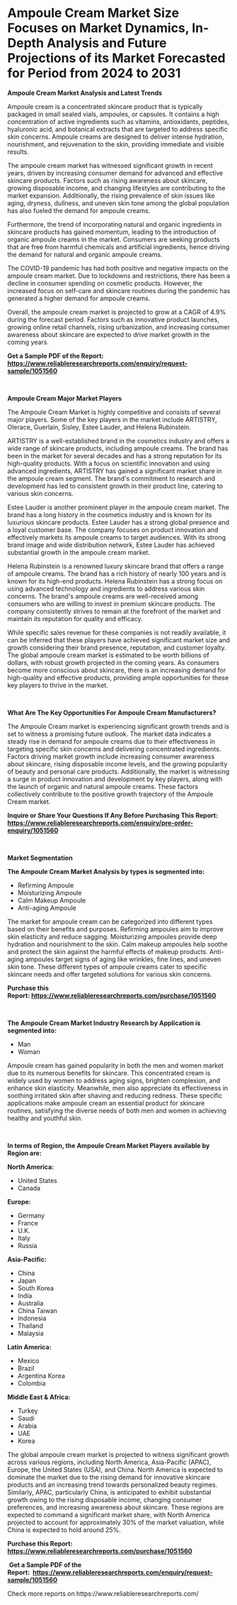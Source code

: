 <p><h1>Ampoule Cream Market Size Focuses on Market Dynamics, In-Depth Analysis and Future Projections of its Market Forecasted for Period from 2024 to 2031</h1></p><p><strong>Ampoule Cream Market Analysis and Latest Trends</strong></p>
<p><p>Ampoule cream is a concentrated skincare product that is typically packaged in small sealed vials, ampoules, or capsules. It contains a high concentration of active ingredients such as vitamins, antioxidants, peptides, hyaluronic acid, and botanical extracts that are targeted to address specific skin concerns. Ampoule creams are designed to deliver intense hydration, nourishment, and rejuvenation to the skin, providing immediate and visible results.</p><p>The ampoule cream market has witnessed significant growth in recent years, driven by increasing consumer demand for advanced and effective skincare products. Factors such as rising awareness about skincare, growing disposable income, and changing lifestyles are contributing to the market expansion. Additionally, the rising prevalence of skin issues like aging, dryness, dullness, and uneven skin tone among the global population has also fueled the demand for ampoule creams.</p><p>Furthermore, the trend of incorporating natural and organic ingredients in skincare products has gained momentum, leading to the introduction of organic ampoule creams in the market. Consumers are seeking products that are free from harmful chemicals and artificial ingredients, hence driving the demand for natural and organic ampoule creams.</p><p>The COVID-19 pandemic has had both positive and negative impacts on the ampoule cream market. Due to lockdowns and restrictions, there has been a decline in consumer spending on cosmetic products. However, the increased focus on self-care and skincare routines during the pandemic has generated a higher demand for ampoule creams.</p><p>Overall, the ampoule cream market is projected to grow at a CAGR of 4.9% during the forecast period. Factors such as innovative product launches, growing online retail channels, rising urbanization, and increasing consumer awareness about skincare are expected to drive market growth in the coming years.</p></p>
<p><strong>Get a Sample PDF of the Report:&nbsp; <a href="https://www.reliableresearchreports.com/enquiry/request-sample/1051560">https://www.reliableresearchreports.com/enquiry/request-sample/1051560</a></strong></p>
<p>&nbsp;</p>
<p><strong>Ampoule Cream Major Market Players</strong></p>
<p><p>The Ampoule Cream Market is highly competitive and consists of several major players. Some of the key players in the market include ARTISTRY, Olerace, Guerlain, Sisley, Estee Lauder, and Helena Rubinstein.</p><p>ARTISTRY is a well-established brand in the cosmetics industry and offers a wide range of skincare products, including ampoule creams. The brand has been in the market for several decades and has a strong reputation for its high-quality products. With a focus on scientific innovation and using advanced ingredients, ARTISTRY has gained a significant market share in the ampoule cream segment. The brand's commitment to research and development has led to consistent growth in their product line, catering to various skin concerns.</p><p>Estee Lauder is another prominent player in the ampoule cream market. The brand has a long history in the cosmetics industry and is known for its luxurious skincare products. Estee Lauder has a strong global presence and a loyal customer base. The company focuses on product innovation and effectively markets its ampoule creams to target audiences. With its strong brand image and wide distribution network, Estee Lauder has achieved substantial growth in the ampoule cream market.</p><p>Helena Rubinstein is a renowned luxury skincare brand that offers a range of ampoule creams. The brand has a rich history of nearly 100 years and is known for its high-end products. Helena Rubinstein has a strong focus on using advanced technology and ingredients to address various skin concerns. The brand's ampoule creams are well-received among consumers who are willing to invest in premium skincare products. The company consistently strives to remain at the forefront of the market and maintain its reputation for quality and efficacy.</p><p>While specific sales revenue for these companies is not readily available, it can be inferred that these players have achieved significant market size and growth considering their brand presence, reputation, and customer loyalty. The global ampoule cream market is estimated to be worth billions of dollars, with robust growth projected in the coming years. As consumers become more conscious about skincare, there is an increasing demand for high-quality and effective products, providing ample opportunities for these key players to thrive in the market.</p></p>
<p>&nbsp;</p>
<p><strong>What Are The Key Opportunities For Ampoule Cream Manufacturers?</strong></p>
<p><p>The Ampoule Cream market is experiencing significant growth trends and is set to witness a promising future outlook. The market data indicates a steady rise in demand for ampoule creams due to their effectiveness in targeting specific skin concerns and delivering concentrated ingredients. Factors driving market growth include increasing consumer awareness about skincare, rising disposable income levels, and the growing popularity of beauty and personal care products. Additionally, the market is witnessing a surge in product innovation and development by key players, along with the launch of organic and natural ampoule creams. These factors collectively contribute to the positive growth trajectory of the Ampoule Cream market.</p></p>
<p><strong>Inquire or Share Your Questions If Any Before Purchasing This Report: <a href="https://www.reliableresearchreports.com/enquiry/pre-order-enquiry/1051560">https://www.reliableresearchreports.com/enquiry/pre-order-enquiry/1051560</a></strong></p>
<p>&nbsp;</p>
<p><strong>Market Segmentation</strong></p>
<p><strong>The Ampoule Cream Market Analysis by types is segmented into:</strong></p>
<p><ul><li>Refirming Ampoule</li><li>Moisturizing Ampoule</li><li>Calm Makeup Ampoule</li><li>Anti-aging Ampoule</li></ul></p>
<p><p>The market for ampoule cream can be categorized into different types based on their benefits and purposes. Refirming ampoules aim to improve skin elasticity and reduce sagging. Moisturizing ampoules provide deep hydration and nourishment to the skin. Calm makeup ampoules help soothe and protect the skin against the harmful effects of makeup products. Anti-aging ampoules target signs of aging like wrinkles, fine lines, and uneven skin tone. These different types of ampoule creams cater to specific skincare needs and offer targeted solutions for various skin concerns.</p></p>
<p><strong>Purchase this Report:&nbsp;<a href="https://www.reliableresearchreports.com/purchase/1051560">https://www.reliableresearchreports.com/purchase/1051560</a></strong></p>
<p>&nbsp;</p>
<p><strong>The Ampoule Cream Market Industry Research by Application is segmented into:</strong></p>
<p><ul><li>Man</li><li>Woman</li></ul></p>
<p><p>Ampoule cream has gained popularity in both the men and women market due to its numerous benefits for skincare. This concentrated cream is widely used by women to address aging signs, brighten complexion, and enhance skin elasticity. Meanwhile, men also appreciate its effectiveness in soothing irritated skin after shaving and reducing redness. These specific applications make ampoule cream an essential product for skincare routines, satisfying the diverse needs of both men and women in achieving healthy and youthful skin.</p></p>
<p>&nbsp;</p>
<p><strong>In terms of Region, the Ampoule Cream Market Players available by Region are:</strong></p>
<p>
    <p> <strong> North America: </strong>
        <ul>
            <li>United States</li>
            <li>Canada</li>
        </ul>
        </p> 
    <p> <strong> Europe: </strong>
        <ul>
            <li>Germany</li>
            <li>France</li>
            <li>U.K.</li>
            <li>Italy</li>
            <li>Russia</li>
        </ul>
        </p> 
    <p> <strong> Asia-Pacific: </strong>
        <ul>
            <li>China</li>
            <li>Japan</li>
            <li>South Korea</li>
            <li>India</li>
            <li>Australia</li>
            <li>China Taiwan</li>
            <li>Indonesia</li>
            <li>Thailand</li>
            <li>Malaysia</li>
        </ul>
        </p> 
    <p> <strong> Latin America: </strong>
        <ul>
            <li>Mexico</li>
            <li>Brazil</li>
            <li>Argentina Korea</li>
            <li>Colombia</li>
        </ul>
        </p> 
    <p> <strong> Middle East & Africa: </strong>
        <ul>
            <li>Turkey</li>
            <li>Saudi</li>
            <li>Arabia</li>
            <li>UAE</li>
            <li>Korea</li>
        </ul>
    </p>
    </p>
<p><p>The global ampoule cream market is projected to witness significant growth across various regions, including North America, Asia-Pacific (APAC), Europe, the United States (USA), and China. North America is expected to dominate the market due to the rising demand for innovative skincare products and an increasing trend towards personalized beauty regimes. Similarly, APAC, particularly China, is anticipated to exhibit substantial growth owing to the rising disposable income, changing consumer preferences, and increasing awareness about skincare. These regions are expected to command a significant market share, with North America projected to account for approximately 30% of the market valuation, while China is expected to hold around 25%.</p></p>
<p><strong>Purchase this Report: <a href="https://www.reliableresearchreports.com/purchase/1051560">https://www.reliableresearchreports.com/purchase/1051560</a></strong></p>
<p>&nbsp;<strong>Get a Sample PDF of the Report:&nbsp;&nbsp;<a href="https://www.reliableresearchreports.com/enquiry/request-sample/1051560">https://www.reliableresearchreports.com/enquiry/request-sample/1051560</a></strong></p>
<p><strong></strong></p>
<p>Check more reports on https://www.reliableresearchreports.com/</p>